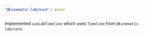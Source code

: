 ```yaml
---
'@kinematic-lab/nuxt': minor
---
```


Implemented `useLabTimeline` which uses `Timeline` from `@kinematic-lab/core`.

